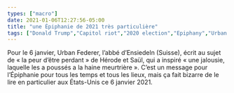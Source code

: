 ```yaml
---
types: ["macro"]
date: 2021-01-06T12:27:56-05:00
title: "une Épiphanie de 2021 très particulière"
tags: ["Donald Trump","Capitol riot","2020 election","Epiphany","Urban Federer","liturgical calendar"]
---
```

Pour le 6 janvier, Urban Federer, l’abbé d’Ensiedeln (Suisse), écrit au sujet de « la peur d’être perdant » de Hérode et Saül, qui a inspiré « une jalousie, laquelle les a poussés a la haine meurtrière ». C’est un message pour l’Épiphanie pour tous les temps et tous les lieux, mais ça fait bizarre de le lire en particulier aux États-Unis ce 6 janvier 2021.
